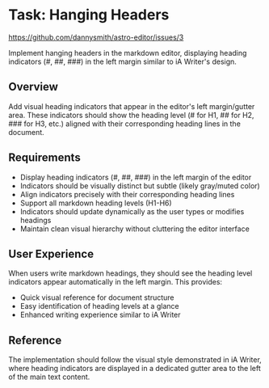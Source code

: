 # Task: Hanging Headers

https://github.com/dannysmith/astro-editor/issues/3

Implement hanging headers in the markdown editor, displaying heading indicators (#, ##, ###) in the left margin similar to iA Writer's design.

## Overview

Add visual heading indicators that appear in the editor's left margin/gutter area. These indicators should show the heading level (# for H1, ## for H2, ### for H3, etc.) aligned with their corresponding heading lines in the document.

## Requirements

- Display heading indicators (#, ##, ###) in the left margin of the editor
- Indicators should be visually distinct but subtle (likely gray/muted color)
- Align indicators precisely with their corresponding heading lines
- Support all markdown heading levels (H1-H6)
- Indicators should update dynamically as the user types or modifies headings
- Maintain clean visual hierarchy without cluttering the editor interface

## User Experience

When users write markdown headings, they should see the heading level indicators appear automatically in the left margin. This provides:

- Quick visual reference for document structure
- Easy identification of heading levels at a glance
- Enhanced writing experience similar to iA Writer

## Reference

The implementation should follow the visual style demonstrated in iA Writer, where heading indicators are displayed in a dedicated gutter area to the left of the main text content.
